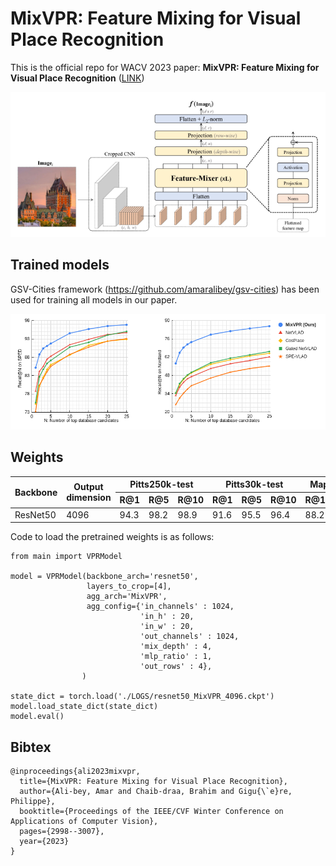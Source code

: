 # MixVPR: Feature Mixing for Visual Place Recognition

This is the official repo for WACV 2023 paper: **MixVPR: Feature Mixing for Visual Place Recognition** ([LINK](https://openaccess.thecvf.com/content/WACV2023/html/Ali-bey_MixVPR_Feature_Mixing_for_Visual_Place_Recognition_WACV_2023_paper.html))

![1675808347647](image/README/1675808347647.png)

## Trained models

GSV-Cities framework (https://github.com/amaralibey/gsv-cities) has been used for training all models in our paper.

![1675808347647](image/README/1675827430348.png)

## Weights

<table>
<thead>
  <tr>
    <th rowspan="2">Backbone</th>
    <th rowspan="2">Output<br>dimension</th>
    <th colspan="3">Pitts250k-test</th>
    <th colspan="3">Pitts30k-test</th>
    <th colspan="3">MapillarySLS-val</th>
    <th rowspan="2">DOWNLOAD<br></th>
  </tr>
  <tr>
    <th>R@1</th>
    <th>R@5</th>
    <th>R@10</th>
    <th>R@1</th>
    <th>R@5</th>
    <th>R@10</th>
    <th>R@1</th>
    <th>R@5</th>
    <th>R@10</th>
  </tr>
</thead>
<tbody>
  <tr>
    <td>ResNet50</td>
    <td>4096</td>
    <td>94.3</td>
    <td>98.2</td>
    <td>98.9</td>
    <td>91.6</td>
    <td>95.5</td>
    <td>96.4</td>
    <td>88.2</td>
    <td>93.1</td>
    <td>94.3</td>
    <td><a href="https://drive.google.com/file/d/11rxwsx6aUn7CwRyGxvFOWpAmUxniwREN/">LINK</a></td>
  </tr>
</tbody>
</table>

Code to load the pretrained weights is as follows:

```
from main import VPRModel

model = VPRModel(backbone_arch='resnet50', 
                 layers_to_crop=[4],
                 agg_arch='MixVPR',
                 agg_config={'in_channels' : 1024,
                             'in_h' : 20,
                             'in_w' : 20,
                             'out_channels' : 1024,
                             'mix_depth' : 4,
                             'mlp_ratio' : 1,
                             'out_rows' : 4},
                )

state_dict = torch.load('./LOGS/resnet50_MixVPR_4096.ckpt')
model.load_state_dict(state_dict)
model.eval()
```

## Bibtex

```
@inproceedings{ali2023mixvpr,
  title={MixVPR: Feature Mixing for Visual Place Recognition},
  author={Ali-bey, Amar and Chaib-draa, Brahim and Gigu{\`e}re, Philippe},
  booktitle={Proceedings of the IEEE/CVF Winter Conference on Applications of Computer Vision},
  pages={2998--3007},
  year={2023}
}
```
